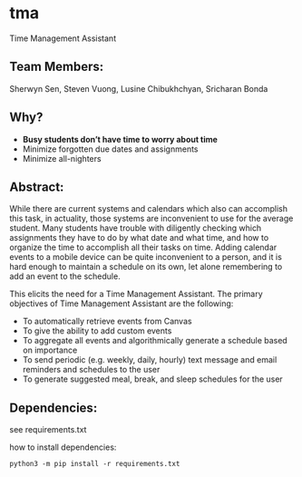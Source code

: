 # tma
Time Management Assistant

## Team Members:
Sherwyn Sen, Steven Vuong, Lusine Chibukhchyan, Sricharan Bonda

## Why?
- **Busy students don’t have time to worry about time**
- Minimize forgotten due dates and assignments
- Minimize all-nighters


## Abstract:
While there are current systems and calendars which also can accomplish this task, in actuality, those systems are inconvenient to use for the average student. Many students have trouble with diligently checking which assignments they have to do by what date and what time, and how to organize the time to accomplish all their tasks on time. Adding calendar events to a mobile device can be quite inconvenient to a person, and it is hard enough to maintain a schedule on its own, let alone remembering to add an event to the schedule.

This elicits the need for a Time Management Assistant. The primary objectives of Time Management Assistant are the following:
- To automatically retrieve events from Canvas
- To give the ability to add custom events
- To aggregate all events and algorithmically generate a schedule based on importance
- To send periodic (e.g. weekly, daily, hourly) text message and email reminders and schedules to the user
- To generate suggested meal, break, and sleep schedules for the user


## Dependencies:
see requirements.txt

how to install dependencies:
```
python3 -m pip install -r requirements.txt
```
